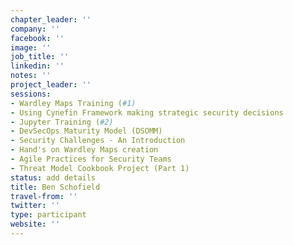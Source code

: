 ```yaml
---
chapter_leader: ''
company: ''
facebook: ''
image: ''
job_title: ''
linkedin: ''
notes: ''
project_leader: ''
sessions:
- Wardley Maps Training (#1)
- Using Cynefin Framework making strategic security decisions
- Jupyter Training (#2)
- DevSecOps Maturity Model (DSOMM)
- Security Challenges - An Introduction
- Hand's on Wardley Maps creation
- Agile Practices for Security Teams
- Threat Model Cookbook Project (Part 1)
status: add details
title: Ben Schofield
travel-from: ''
twitter: ''
type: participant
website: ''
---
```


<!-- put more details about participant here -->